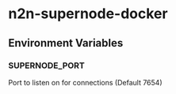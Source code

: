 # n2n-supernode-docker

## Environment Variables

### SUPERNODE_PORT

Port to listen on for connections (Default 7654)
